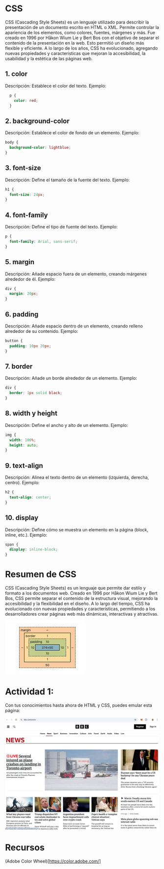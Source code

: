 # CSS

CSS (Cascading Style Sheets) es un lenguaje utilizado para describir la presentación de un documento escrito en HTML o XML. Permite controlar la apariencia de los elementos, como colores, fuentes, márgenes y más. Fue creado en 1996 por Håkon Wium Lie y Bert Bos con el objetivo de separar el contenido de la presentación en la web. Esto permitió un diseño más flexible y eficiente. A lo largo de los años, CSS ha evolucionado, agregando nuevas propiedades y características que mejoran la accesibilidad, la usabilidad y la estética de las páginas web.

## 1. color
Descripción: Establece el color del texto.
Ejemplo:
```css
  p {
    color: red;
  }
``` 

## 2. background-color
Descripción: Establece el color de fondo de un elemento.
Ejemplo:
```css
body {
  background-color: lightblue;
}
```

## 3. font-size
Descripción: Define el tamaño de la fuente del texto.
Ejemplo:
```css
h1 {
  font-size: 24px;
}
```

## 4. font-family
Descripción: Define el tipo de fuente del texto.
Ejemplo:
```css
p {
  font-family: Arial, sans-serif;
}
```

## 5. margin
Descripción: Añade espacio fuera de un elemento, creando márgenes alrededor de él.
Ejemplo:
```css
div {
  margin: 20px;
}
```

## 6. padding
Descripción: Añade espacio dentro de un elemento, creando relleno alrededor de su contenido.
Ejemplo:
```css
button {
  padding: 10px 20px;
}
```

## 7. border
Descripción: Añade un borde alrededor de un elemento.
Ejemplo:
```css
div {
  border: 1px solid black;
}
```

## 8. width y height
Descripción: Define el ancho y alto de un elemento.
Ejemplo:
```css
img {
  width: 100%;
  height: auto;
}
```

## 9. text-align
Descripción: Alinea el texto dentro de un elemento (izquierda, derecha, centro).
Ejemplo:
```css
h2 {
  text-align: center;
}
```
## 10. display
Descripción: Define cómo se muestra un elemento en la página (block, inline, etc.).
Ejemplo:
```css
span {
  display: inline-block;
}
```

# Resumen de CSS
CSS (Cascading Style Sheets) es un lenguaje que permite dar estilo y formato a los documentos web. Creado en 1996 por Håkon Wium Lie y Bert Bos, CSS permite separar el contenido de la estructura visual, mejorando la accesibilidad y la flexibilidad en el diseño. A lo largo del tiempo, CSS ha evolucionado con nuevas propiedades y características, permitiendo a los desarrolladores crear páginas web más dinámicas, interactivas y atractivas.



![CSS](../../x-assets/UF1841/css.devtools.png)


# Actividad 1:
Con tus conocimientos hasta ahora de HTML y CSS, puedes emular esta página:

![BBC](../../x-assets/UF1841/bbc.ejemplo.png)



# Recursos
(Adobe Color Wheel)[https://color.adobe.com/]

